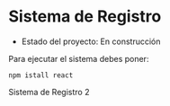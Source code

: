 <h1> Sistema de Registro </h1>

- Estado del proyecto: En construcción

Para ejecutar el sistema debes poner:

```npm istall react```

Sistema de Registro 2
